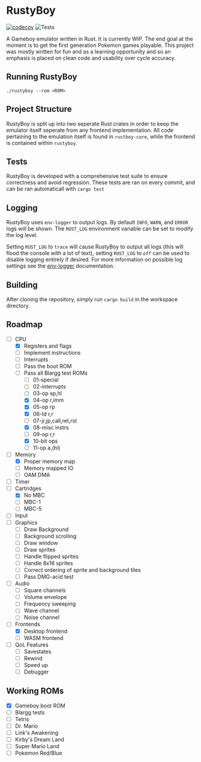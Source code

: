 # RustyBoy

[![codecov](https://codecov.io/gh/EthanPlant/RustyBoy/branch/main/graph/badge.svg?token=AXDXVSM1SA)](https://codecov.io/gh/EthanPlant/RustyBoy)
![Tests](https://github.com/EthanPlant/RustyBoy/actions/workflows/test.yml/badge.svg)

A Gameboy emulator written in Rust. It is currently WIP. The end goal at the moment is to get the first generation Pokemon games playable. This project was mostly written for fun and as a learning opportunity and so an emphasis is placed on clean code and usability over cycle accuracy. 

## Running RustyBoy
`./rustyboy --rom <ROM>`

## Project Structure
RustyBoy is split up into two seperate Rust crates in order to keep the emulator itself seperate from any frontend implementation. All code pertaining to the emulation itself is found in `rustboy-core`, while the frontend is contained within `rustyboy`.

## Tests
RustyBoy is developed with a comprehensive test suite to ensure correctness and avoid regression. These tests are ran on every commit, and can be ran automaticall with `cargo test`

## Logging
RustyBoy uses `env-logger` to output logs. By default `INFO`, `WARN`, and `ERROR` logs will be shown. The `RUST_LOG` environment variable can be set to modify the log level.

Setting `RUST_LOG` to `trace` will cause RustyBoy to output all logs (this will flood the console with a lot of text), setting `RUST_LOG` to `off` can be used to disable logging entirely if desired. For more information on possible log settings see the [env-logger](https://docs.rs/env_logger/latest/env_logger/#enabling-logging) documentation.

## Building
After cloning the repository, simply run `cargo build` in the workspace directory.

## Roadmap
- [ ] CPU
    - [x] Registers and flags
    - [ ] Implement instructions
    - [ ] Interrupts
    - [ ] Pass the boot ROM
    - [ ] Pass all Blargg test ROMs
        - [ ] 01-special
        - [ ] 02-interrupts
        - [ ] 03-op sp,hl
        - [x] 04-op r,imm
        - [x] 05-op rp
        - [x] 06-ld r,r
        - [ ] 07-jr,jp,call,ret,rst
        - [x] 08-misc instrs
        - [ ] 09-op r,r
        - [x] 10-bit ops
        - [ ] 11-op a,(hl)
- [ ] Memory
    - [x] Proper memory map
    - [ ] Memory mapped IO
    - [ ] OAM DMA
- [ ] Timer
- [ ] Cartridges
    - [x] No MBC
    - [ ] MBC-1
    - [ ] MBC-5
- [ ] Input
- [ ] Graphics
    - [ ] Draw Background
    - [ ] Background scrolling
    - [ ] Draw window
    - [ ] Draw sprites
    - [ ] Handle flipped sprites
    - [ ] Handle 8x16 sprites
    - [ ] Correct ordering of sprite and background tiles
    - [ ] Pass DMG-acid test
- [ ] Audio
    - [ ] Square channels
    - [ ] Volume envelope
    - [ ] Frequency sweeping
    - [ ] Wave channel
    - [ ] Noise channel
- [ ] Frontends
    - [x] Desktop frontend
    - [ ] WASM frontend
- [ ] QoL Features
    - [ ] Savestates
    - [ ] Rewind
    - [ ] Speed up
    - [ ] Debugger

## Working ROMs
- [x] Gameboy boot ROM
- [ ] Blargg tests
- [ ] Tetris
- [ ] Dr. Mario
- [ ] Link's Awakening
- [ ] Kirby's Dream Land
- [ ] Super Mario Land
- [ ] Pokemon Red/Blue
